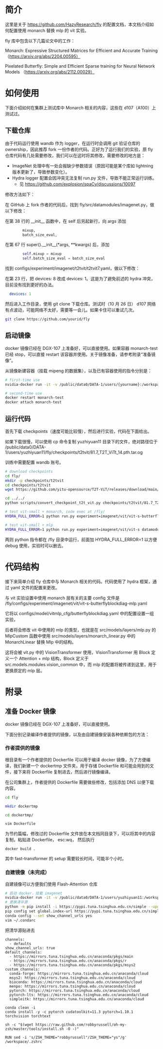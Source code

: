 # 简介

这里是关于 https://github.com/HazyResearch/fly 的配置文档，本文档介绍如何配置使用 monarch 替换 mlp 的 vit 实验。

fly 库中包含以下几篇论文中的工作：

Monarch: Expressive Structured Matrices for Efficient and Accurate Training （https://arxiv.org/abs/2204.00595）

Pixelated Butterfly: Simple and Efficient Sparse training for Neural Network Models （https://arxiv.org/abs/2112.00029）

# 如何使用

下面介绍如何在集群上测试库中 Monarch 相关的内容，这些在 d107（A100）上测试过。

## 下载仓库

由于代码运行使用 wandb 作为 logger，在运行时会调用 git 验证仓库的 ownership，因此推荐 fork 一份作者的代码。正好为了运行我们的实验，原 fly 仓库代码有几处需要修改，我们可以在这时将其修改，需要修改的地方是：

- ImageNet 处理中有一处会报缺少参数错误（原因可能是某个库如 lightning 版本更新了，导致参数变化）。
- Hydra logger 配置会因冲突无法复制 run.py 文件，导致不能正常运行训练。
    - 见 https://github.com/explosion/spaCy/discussions/10097

修改方法如下：

在 GitHub 上 fork 作者的代码后，找到 fly/src/datamodules/imagenet.py，做以下修改：

在第 38 行的 \_\_init\_\_ 函数中，在 self 后另起新行，向 args 添加 

```python
        mixup,
        batch_size_eval,
```

在第 67 行 super().\_\_init\_\_(*args, **kwargs) 后，添加

```python
        self.mixup = mixup
        self.batch_size_eval = batch_size_eval
```

找到 configs/experiment/imagenet/t2tvit/t2tvit7.yaml，做以下修改：

在第 23 行，把 devices: 8 改成 devices: 1。这是为了避免前述的 hydra 冲突，目前没有找到更好的办法。

```yaml
  devices: 1
```

然后进入工作目录，使用 git clone 下载仓库。测试时（10 月 26 日） d107 网络有点波动，可能网络不太好，需要等一会儿。如果卡住可以重试几次。

```bash
git clone https://github.com/yourid/fly
```

## 启动镜像

docker 镜像已经在 DGX-107 上准备好，可以直接使用。如果容器 monarch-test 已经 stop，可以直接 restart 该容器并使用。关于镜像准备，请参考附录“准备镜像”。

从镜像新建容器（挂载 mipeng 的数据集），以及已有容器使用的指令分别是：

```bash
# first-time use
nvidia-docker run -it -v /public/data0/DATA-1/users/{yourname}:/workspace -v /public/data0/DATA-1/users/mipeng7/datasets/imagenet2012:/workspace/imagenet --name monarch-test --network=host --dns 114.114.114.114 --dns 8.8.8.8  nvcr.io/nvidia/pytorch:22.06-py3-fly /bin/bash

# second-time use
docker restart monarch-test
docker attach monarch-test
```

## 运行代码

首先下载 checkpoints（速度可能比较慢），然后进行实验，代码在下面给出。

如果下载很慢，可以使用 cp 命令复制 yuzhiyuan11 目录下的文件，绝对路径位于 /public/data0/DATA-1/users/yuzhiyuan11/fly/checkpoints/t2tvit/81.7_T2T_ViTt_14.pth.tar.og

训练中需要配置 wandb 账号。

```bash
# download checkpoints
cd fly/
mkdir -p checkpoints/t2tvit
cd checkpoints/t2tvit
wget https://github.com/yitu-opensource/T2T-ViT/releases/download/main/81.7_T2T_ViTt_14.pth.tar

cd ../../
python scripts/convert_checkpoint_t2t_vit.py checkpoints/t2tvit/81.7_T2T_ViTt_14.pth.tar

# test vit-small + monarch, code exec at /fly/ 
HYDRA_FULL_ERROR=1 python run.py experiment=imagenet/vit/vit-s-butterflyblockdiag-mlp datamodule.data_dir=/workspace/imagenet

# test vit-small + mlp
HYDRA_FULL_ERROR=1 python run.py experiment=imagenet/vit/vit-s datamodule.data_dir=/workspace/imagenet
```

两则 python 指令都在 /fly 目录中运行，前面加 HYDRA_FULL_ERROR=1 以方便 debug 使用，实验时可以删去。


# 代码结构

接下来简单介绍 fly 仓库中与 Monarch 相关的代码。代码使用了 hydra 框架，通过 yaml 文件的配置来更改。

与 vit 实验设置中使用 monarch 层有关的主要 config 文件是 /fly/configs/experiment/imagenet/vit/vit-s-butterflyblockdiag-mlp.yaml

它将以 configs/model/vitmlp_cfg/butterflyblockdiag.yaml 中的配置设置一组实验，

后者将会修改 vit 中使用的 mlp 的类型，也就是在 src/models/layers/mlp.py 的 MlpCustom 函数中使用 src/models/layers/monarch_linear.py 中的 MonarchLinear 替换 Mlp 中的结构。

这将会被 vit.py 中的 VisionTransformer 使用，VisionTransformer 用 Block 定义一个 Attention + mlp 结构，Block 定义于 src.models.modules.vision_common 中，而 mlp 的配置将被传递到这里，用于更换原定的 mlp 层。 


# 附录

## 准备 Docker 镜像

docker 镜像已经在 DGX-107 上准备好，可以直接使用。

下面分别记录编译作者提供的镜像，以及由自建镜像安装各种依赖包的方法：

### 作者提供的镜像

根目录有一个作者提供的 Dockerfile 可以用于编译 docker 镜像，为了方便编译，我们新建一个 dockertmp 文件夹，用于存储 Dockerfile 和可能会用到的文件，接下来将 Dockerfile 复制进去，然后进行镜像编译。

在公司集群上，作者提供的 Dockerfile 需要做些修改，包括添加 DNS 以便下载内容。

```bash
cd fly

mkdir dockertmp

cd dockertmp/

vim Dockerfile
```

为节约篇幅，修改过的 Dockerfile 文件放在本文档同目录下，可以将其中的内容复制，粘贴进 Dockerfile， esc:wq， 然后执行

```
docker build .
```

其中 fast-transformer 的 setup 需要较长时间，可能半个小时。





### 自建镜像（未完成）

自建镜像可以方便我们使用 Flash-Attention 仓库

```bash
# 启动 docker，挂载 imagenet
nvidia-docker run -it -v /public/data0/DATA-1/users/yuzhiyuan11:/workspace -v /public/data0/DATA-1/users/mipeng7/datasets/imagenet2012:/workspace/imagenet --name yuzhiyuan11-monarch --network=host hpcaitech/cuda-conda:11.3 /bin/bash
# 更换清华源
python -m pip install -i https://pypi.tuna.tsinghua.edu.cn/simple --upgrade pip
pip config set global.index-url https://pypi.tuna.tsinghua.edu.cn/simple
conda config --set show_channel_urls yes
vim ~/.condarc
```

把清华源贴进去

```.condarc
channels:
  - defaults
show_channel_urls: true
default_channels:
  - https://mirrors.tuna.tsinghua.edu.cn/anaconda/pkgs/main
  - https://mirrors.tuna.tsinghua.edu.cn/anaconda/pkgs/r
  - https://mirrors.tuna.tsinghua.edu.cn/anaconda/pkgs/msys2
custom_channels:
  conda-forge: https://mirrors.tuna.tsinghua.edu.cn/anaconda/cloud
  msys2: https://mirrors.tuna.tsinghua.edu.cn/anaconda/cloud
  bioconda: https://mirrors.tuna.tsinghua.edu.cn/anaconda/cloud
  menpo: https://mirrors.tuna.tsinghua.edu.cn/anaconda/cloud
  pytorch: https://mirrors.tuna.tsinghua.edu.cn/anaconda/cloud
  pytorch-lts: https://mirrors.tuna.tsinghua.edu.cn/anaconda/cloud
  simpleitk: https://mirrors.tuna.tsinghua.edu.cn/anaconda/cloud
```

```
conda clean -i
conda install -y -c pytorch cudatoolkit=11.3 pytorch=1.10.1 torchvision torchtext
```

```
sh -c "$(wget https://raw.github.com/robbyrussell/oh-my-zsh/master/tools/install.sh -O -)"

RUN sed -i 's/ZSH_THEME="robbyrussell"/ZSH_THEME="ys"/g' /workspace/.zshrc
```